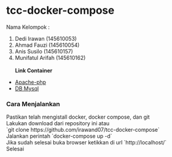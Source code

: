 # tcc-docker-compose
Nama Kelompok :
1. Dedi Irawan (145610053) 
2. Ahmad Fauzi (145610054)
3. Anis Susilo (145610157)
4. Munifatul Arifah (145610162) <br/> <br/>
<b>Link Container</b>
- <a href="https://hub.docker.com/r/munifatul03/apache-tccphp/">Apache-php</a>
- <a href="https://hub.docker.com/r/munifatul03/mysql-tccdb/">DB Mysql </a>

<h3>Cara Menjalankan</h3>
Pastikan telah mengistall docker, docker compose, dan git <br/>
Lakukan download dari repository ini atau <br/>
`git clone https://github.com/irawand07/tcc-docker-compose`
<br/>
Jalankan perintah 
`docker-compose up -d` <br/>
Jika sudah selesai buka browser ketikkan  di url
`http://localhost/` <br/>
Selesai <br/>

